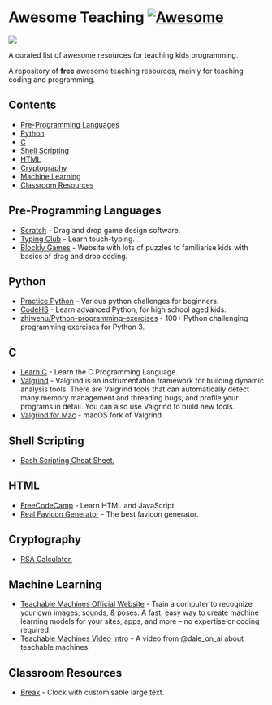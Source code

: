 # Awesome Teaching [![Awesome](https://awesome.re/badge.svg)](https://awesome.re)

<img src="https://repository-images.githubusercontent.com/278381805/7d8e4c00-c6d6-11ea-983f-88bd75241241">

A curated list of awesome resources for teaching kids programming.

A repository of **free** awesome teaching resources, mainly for teaching coding and programming.

## Contents

- [Pre-Programming Languages](#pre-programming-languages)
- [Python](#python)
- [C](#c)
- [Shell Scripting](#shell-scripting)
- [HTML](#html)
- [Cryptography](#cryptography)
- [Machine Learning](#machine-learning)
- [Classroom Resources](#classroom-resources)

<!--te-->

## Pre-Programming Languages

- [Scratch](https://scratch.mit.edu/) - Drag and drop game design software.
- [Typing Club](https://www.typingclub.com/) - Learn touch-typing.
- [Blockly Games](https://blockly.games/) - Website with lots of puzzles to familiarise kids with basics of drag and drop coding.

## Python

- [Practice Python](https://practicepython.org) - Various python challenges for beginners.
- [CodeHS](https://codehs.com/) - Learn advanced Python, for high school aged kids.
- [zhiwehu/Python-programming-exercises](https://github.com/zhiwehu/Python-programming-exercises/blob/master/100%2B%20Python%20challenging%20programming%20exercises%20for%20Python%203.md) - 100+ Python challenging programming exercises for Python 3. 

## C

- [Learn C](https://www.learn-c.org/) - Learn the C Programming Language.
- [Valgrind](https://valgrind.org/) - Valgrind is an instrumentation framework for building dynamic analysis tools. There are Valgrind tools that can automatically detect many memory management and threading bugs, and profile your programs in detail. You can also use Valgrind to build new tools.
- [Valgrind for Mac](https://github.com/sowson/valgrind) - macOS fork of Valgrind.

## Shell Scripting

- [Bash Scripting Cheat Sheet.](https://devhints.io/bash)

## HTML

- [FreeCodeCamp](https://www.freecodecamp.org/) - Learn HTML and JavaScript.
- [Real Favicon Generator](https://realfavicongenerator.net/) - The best favicon generator.

## Cryptography

- [RSA Calculator.](https://www.cs.drexel.edu/~jpopyack/IntroCS/HW/RSAWorksheet.html)

## Machine Learning

- [Teachable Machines Official Website](https://teachablemachine.withgoogle.com/) - Train a computer to recognize your own images, sounds, & poses. A fast, easy way to create machine learning models for your sites, apps, and more – no expertise or coding required.
- [Teachable Machines Video Intro](https://www.instagram.com/tv/CGn-75ngGbX/?igshid=jpqqnpyf3auc) - A video from @dale_on_ai about teachable machines.

## Classroom Resources

- [Break](https://masterdracula.com/break/) - Clock with customisable large text.
